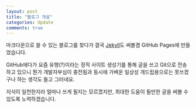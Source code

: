 ```yaml
---
layout: post
title: "블로그 개설"
categories: Update
comments: true
---
```

마크다운으로 쓸 수 있는 블로그를 찾다가 결국 [Jekyll](https://jekyllrb.com/)도 써볼겸 GitHub Pages에 만들었습니다.

GitHub에다가 요즘 유행(?)이라는 정적 사이트 생성기를 통해 글을 쓰고 Git으로 전송하고 있으니 뭔가 개발자부심이 충전됨과 동시에 가벼운 일상성 개드립용으로는 못쓰겠구나 하는 생각도 들고 그러네요.

지식이 일천한지라 얼마나 쓰게 될지는 모르겠지만, 최대한 도움이 될만한 글을 써볼 수 있도록 노력하겠습니다.